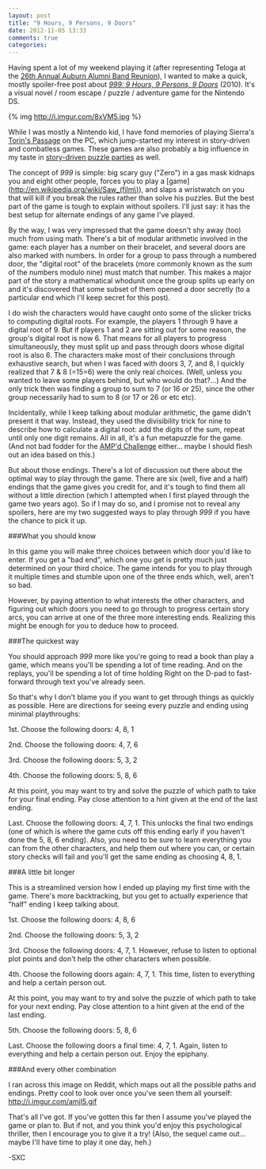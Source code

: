 ```yaml
---
layout: post
title: "9 Hours, 9 Persons, 9 Doors"
date: 2012-11-05 13:33
comments: true
categories: 
---
```


Having spent a lot of my weekend playing it (after representing Teloga at the [26th Annual Auburn Alumni Band Reunion](http://teloga.com/networks/aubands/alumni-band/fall-2012/)), I wanted to make a quick, mostly spoiler-free post about [*999: 9 Hours, 9 Persons, 9 Doors*](http://en.wikipedia.org/wiki/999:_Nine_Hours,_Nine_Persons,_Nine_Doors) (2010). It's a visual novel / room escape / puzzle / adventure game for the Nintendo DS.

<!-- more -->

{% img http://i.imgur.com/8xVM5.jpg %}

While I was mostly a Nintendo kid, I have fond memories of playing Sierra's [Torin's Passage](http://en.wikipedia.org/wiki/Torin's_Passage) on the PC, which jump-started my interest in story-driven and combatless games. These games are also probably a big influence in my taste in [story-driven puzzle parties](http://auburnpuzzleparty.wikia.com/wiki/APP5) as well.

The concept of *999* is simple: big scary guy ("Zero") in a gas mask kidnaps you and eight other people, forces you to play a [game](http://en.wikipedia.org/wiki/Saw_(film\)), and slaps a wristwatch on you that will kill if you break the rules rather than solve his puzzles. But the best part of the game is tough to explain without spoilers. I'll just say: it has the best setup for alternate endings of any game I've played.

By the way, I was very impressed that the game doesn't shy away (too) much from using math. There's a bit of modular arithmetic involved in the game: each player has a number on their bracelet, and several doors are also marked with numbers. In order for a group to pass through a numbered door, the "digital root" of the bracelets (more commonly known as the sum of the numbers modulo nine) must match that number. This makes a major part of the story a mathematical whodunit once the group splits up early on and it's discovered that some subset of them opened a door secretly (to a particular end which I'll keep secret for this post).

I do wish the characters would have caught onto some of the slicker tricks to computing digital roots. For example, the players 1 through 9 have a digital root of 9. But if players 1 and 2 are sitting out for some reason, the group's digital root is now 6. That means for all players to progress simultaneously, they must split up and pass through doors whose digital root is also 6. The characters make most of their conclusions through exhaustive search, but when I was faced with doors 3, 7, and 8, I quickly realized that 7 & 8 (=15=6) were the only real choices. (Well, unless you wanted to leave some players behind, but who would do that?...) And the only trick then was finding a group to sum to 7 (or 16 or 25), since the other group necessarily had to sum to 8 (or 17 or 26 or etc etc).

Incidentally, while I keep talking about modular arithmetic, the game didn't present it that way. Instead, they used the divisibility trick for nine to describe how to calculate a digital root: add the digits of the sum, repeat until only one digit remains. All in all, it's a fun metapuzzle for the game. (And not bad fodder for the [AMP'd Challenge](http://auburnpuzzleparty.wikia.com/wiki/A.M.P.%27d_Challenge) either... maybe I should flesh out an idea based on this.)

But about those endings. There's a lot of discussion out there about the optimal way to play through the game. There are six (well, five and a half) endings that the game gives you credit for, and it's tough to find them all without a little direction (which I attempted when I first played through the game two years ago). So if I may do so, and I promise not to reveal any spoilers, here are my two suggested ways to play through *999* if you have the chance to pick it up.

###What you should know

In this game you will make three choices between which door you'd like to enter. If you get a "bad end", which one you get is pretty much just determined on your third choice. The game intends for you to play through it multiple times and stumble upon one of the three ends which, well, aren't so bad.

However, by paying attention to what interests the other characters, and figuring out which doors you need to go through to progress certain story arcs, you can arrive at one of the three more interesting ends. Realizing this might be enough for you to deduce how to proceed.

###The quickest way

You should approach *999* more like you're going to read a book than play a game, which means you'll be spending a lot of time reading. And on the replays, you'll be spending a lot of time holding Right on the D-pad to fast-forward through text you've already seen.

So that's why I don't blame you if you want to get through things as quickly as possible. Here are directions for seeing every puzzle and ending using minimal playthroughs:

<p class="spoiler">1st. Choose the following doors: 4, 8, 1</p>

<p class="spoiler">2nd. Choose the following doors: 4, 7, 6</p>

<p class="spoiler">3rd. Choose the following doors: 5, 3, 2</p>

<p class="spoiler">4th. Choose the following doors: 5, 8, 6</p>

At this point, you may want to try and solve the puzzle of which path to take for your final ending. Pay close attention to a hint given at the end of the last ending.

<p class="spoiler">Last. Choose the following doors: 4, 7, 1. This unlocks the final two endings (one of which is where the game cuts off this ending early if you haven't done the 5, 8, 6 ending). Also, you need to be sure to learn everything you can from the other characters, and help them out where you can, or certain story checks will fail and you'll get the same ending as choosing 4, 8, 1.</p>

###A little bit longer

This is a streamlined version how I ended up playing my first time with the game. There's more backtracking, but you get to actually experience that "half" ending I keep talking about.

<p class="spoiler">1st. Choose the following doors: 4, 8, 6</p>

<p class="spoiler">2nd. Choose the following doors: 5, 3, 2</p>

<p class="spoiler">3rd. Choose the following doors: 4, 7, 1. However, refuse to listen to optional plot points and don't help the other characters when possible.</p>

<p class="spoiler">4th. Choose the following doors again: 4, 7, 1. This time, listen to everything and help a certain person out.</p>

At this point, you may want to try and solve the puzzle of which path to take for your next ending. Pay close attention to a hint given at the end of the last ending.

<p class="spoiler">5th. Choose the following doors: 5, 8, 6</p>

<p class="spoiler">Last. Choose the following doors a final time: 4, 7, 1. Again, listen to everything and help a certain person out. Enjoy the epiphany.</p>

###And every other combination

I ran across this image on Reddit, which maps out all the possible paths and endings. Pretty cool to look over once you've seen them all yourself: <http://i.imgur.com/amjI5.gif>

That's all I've got. If you've gotten this far then I assume you've played the game or plan to. But if not, and you think you'd enjoy this psychological thriller, then I encourage you to give it a try! (Also, the sequel came out... maybe I'll have time to play it one day, heh.)

-SXC